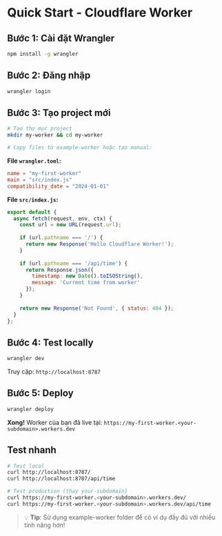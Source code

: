 # Quick Start - Cloudflare Worker

## Bước 1: Cài đặt Wrangler
```bash
npm install -g wrangler
```

## Bước 2: Đăng nhập
```bash
wrangler login
```

## Bước 3: Tạo project mới
```bash
# Tạo thư mục project
mkdir my-worker && cd my-worker

# Copy files từ example-worker hoặc tạo manual:
```

**File `wrangler.toml`:**
```toml
name = "my-first-worker"
main = "src/index.js"
compatibility_date = "2024-01-01"
```

**File `src/index.js`:**
```javascript
export default {
  async fetch(request, env, ctx) {
    const url = new URL(request.url);
    
    if (url.pathname === '/') {
      return new Response('Hello Cloudflare Worker!');
    }
    
    if (url.pathname === '/api/time') {
      return Response.json({
        timestamp: new Date().toISOString(),
        message: 'Current time from worker'
      });
    }
    
    return new Response('Not Found', { status: 404 });
  }
};
```

## Bước 4: Test locally
```bash
wrangler dev
```

Truy cập: `http://localhost:8787`

## Bước 5: Deploy
```bash
wrangler deploy
```

**Xong!** Worker của bạn đã live tại: `https://my-first-worker.<your-subdomain>.workers.dev`

## Test nhanh
```bash
# Test local
curl http://localhost:8787/
curl http://localhost:8787/api/time

# Test production (thay your-subdomain)
curl https://my-first-worker.<your-subdomain>.workers.dev/
curl https://my-first-worker.<your-subdomain>.workers.dev/api/time
```

> 💡 **Tip**: Sử dụng example-worker folder để có ví dụ đầy đủ với nhiều tính năng hơn! 
